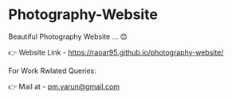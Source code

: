 # Photography-Website
Beautiful Photography Website ... 😊

👉 Website Link - https://raoar95.github.io/photography-website/

For Work Rwlated Queries:

👉 Mail at - pm.yarun@gmail.com
